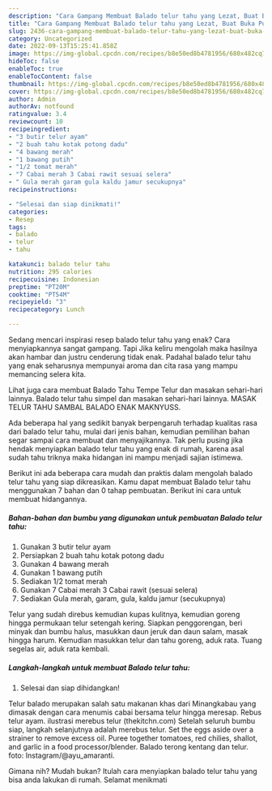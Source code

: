 ```yaml
---
description: "Cara Gampang Membuat Balado telur tahu yang Lezat, Buat Buka Puasa Bikin Ngiler"
title: "Cara Gampang Membuat Balado telur tahu yang Lezat, Buat Buka Puasa Bikin Ngiler"
slug: 2436-cara-gampang-membuat-balado-telur-tahu-yang-lezat-buat-buka-puasa-bikin-ngiler
category: Uncategorized
date: 2022-09-13T15:25:41.858Z
image: https://img-global.cpcdn.com/recipes/b8e50ed8b4781956/680x482cq70/balado-telur-tahu-foto-resep-utama.jpg
hideToc: false
enableToc: true
enableTocContent: false
thumbnail: https://img-global.cpcdn.com/recipes/b8e50ed8b4781956/680x482cq70/balado-telur-tahu-foto-resep-utama.jpg
cover: https://img-global.cpcdn.com/recipes/b8e50ed8b4781956/680x482cq70/balado-telur-tahu-foto-resep-utama.jpg
author: Admin
authorAv: notfound
ratingvalue: 3.4
reviewcount: 10
recipeingredient:
- "3 butir telur ayam"
- "2 buah tahu kotak potong dadu"
- "4 bawang merah"
- "1 bawang putih"
- "1/2 tomat merah"
- "7 Cabai merah 3 Cabai rawit sesuai selera"
- " Gula merah garam gula kaldu jamur secukupnya"
recipeinstructions:

- "Selesai dan siap dinikmati!"
categories:
- Resep
tags:
- balado
- telur
- tahu

katakunci: balado telur tahu 
nutrition: 295 calories
recipecuisine: Indonesian
preptime: "PT20M"
cooktime: "PT54M"
recipeyield: "3"
recipecategory: Lunch

---
```



Sedang mencari inspirasi resep balado telur tahu yang enak? Cara menyiapkannya sangat gampang. Tapi Jika keliru mengolah maka hasilnya akan hambar dan justru cenderung tidak enak. Padahal balado telur tahu yang enak seharusnya mempunyai aroma dan cita rasa yang mampu memancing selera kita.


Lihat juga cara membuat Balado Tahu Tempe Telur dan masakan sehari-hari lainnya. Balado telur tahu simpel dan masakan sehari-hari lainnya. MASAK TELUR TAHU SAMBAL BALADO ENAK MAKNYUSS.

Ada beberapa hal yang sedikit banyak berpengaruh terhadap kualitas rasa dari balado telur tahu, mulai dari jenis bahan, kemudian pemilihan bahan segar sampai cara membuat dan menyajikannya. Tak perlu pusing jika hendak menyiapkan balado telur tahu yang enak di rumah, karena asal sudah tahu triknya maka hidangan ini mampu menjadi sajian istimewa.


Berikut ini ada beberapa cara mudah dan praktis dalam mengolah balado telur tahu yang siap dikreasikan. Kamu dapat membuat Balado telur tahu menggunakan 7 bahan dan 0 tahap pembuatan. Berikut ini cara untuk membuat hidangannya.

<!--inarticleads1-->

##### Bahan-bahan dan bumbu yang digunakan untuk pembuatan Balado telur tahu:

1. Gunakan 3 butir telur ayam
1. Persiapkan 2 buah tahu kotak potong dadu
1. Gunakan 4 bawang merah
1. Gunakan 1 bawang putih
1. Sediakan 1/2 tomat merah
1. Gunakan 7 Cabai merah 3 Cabai rawit (sesuai selera)
1. Sediakan  Gula merah, garam, gula, kaldu jamur (secukupnya)


Telur yang sudah direbus kemudian kupas kulitnya, kemudian goreng hingga permukaan telur setengah kering. Siapkan penggorengan, beri minyak dan bumbu halus, masukkan daun jeruk dan daun salam, masak hingga harum. Kemudian masukkan telur dan tahu goreng, aduk rata. Tuang segelas air, aduk rata kembali. 

<!--inarticleads2-->

##### Langkah-langkah untuk membuat Balado telur tahu:


1. Selesai dan siap dihidangkan!

Telur balado merupakan salah satu makanan khas dari Minangkabau yang dimasak dengan cara menumis cabai bersama telur hingga meresap. Rebus telur ayam. ilustrasi merebus telur (thekitchn.com) Setelah seluruh bumbu siap, langkah selanjutnya adalah merebus telur. Set the eggs aside over a strainer to remove excess oil. Puree together tomatoes, red chilies, shallot, and garlic in a food processor/blender. Balado terong kentang dan telur. foto: Instagram/@ayu_amaranti. 

Gimana nih? Mudah bukan? Itulah cara menyiapkan balado telur tahu yang bisa anda lakukan di rumah. Selamat menikmati
